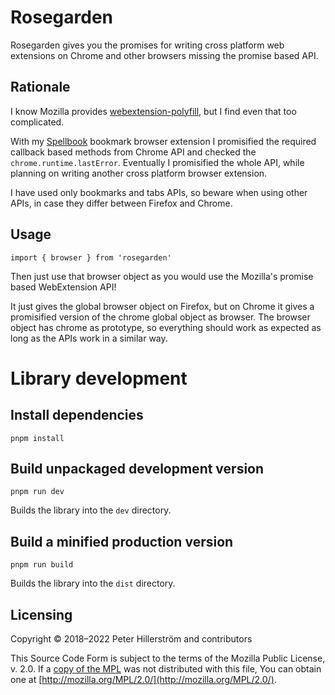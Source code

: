# Rosegarden

Rosegarden gives you the promises for writing cross platform
web extensions on Chrome and other browsers missing the promise based
API.

## Rationale

I know Mozilla provides [webextension-polyfill], but I find even that
too complicated.

With my [Spellbook] bookmark browser extension I promisified the
required callback based methods from Chrome API and checked the
`chrome.runtime.lastError`. Eventually I promisified the whole API,
while planning on writing another cross platform browser extension.

I have used only bookmarks and tabs APIs, so beware when
using other APIs, in case they differ between Firefox and Chrome.

## Usage

    import { browser } from 'rosegarden'

Then just use that browser object as you would use the Mozilla's
promise based WebExtension API!

It just gives the global browser object on Firefox, but on Chrome it gives a
promisified version of the chrome global object as browser. The browser object
has chrome as prototype, so everything should work as expected as long
as the APIs work in a similar way.

# Library development

## Install dependencies

    pnpm install

## Build unpackaged development version

    pnpm run dev

Builds the library into the `dev` directory.

## Build a minified production version

    pnpm run build

Builds the library into the `dist` directory.

## Licensing

Copyright © 2018–2022 Peter Hillerström and contributors

This Source Code Form is subject to the terms of the Mozilla Public
License, v. 2.0. If a [copy of the MPL](https://github.com/peterhil/rosegarden/blob/main/LICENSE.txt) was not distributed with this
file, You can obtain one at [http://mozilla.org/MPL/2.0/](http://mozilla.org/MPL/2.0/).

[Spellbook]: https://github.com/peterhil/spellbook
[webextension-polyfill]: https://github.com/mozilla/webextension-polyfill
